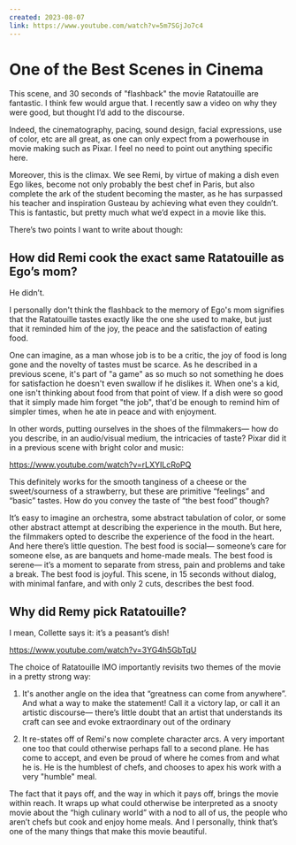 ```yaml
---
created: 2023-08-07
link: https://www.youtube.com/watch?v=5m7SGjJo7c4
---
```


# One of the Best Scenes in Cinema

This scene, and 30 seconds of "flashback" the movie Ratatouille are fantastic. I think few would argue that. I recently saw a video on why they were good, but thought I’d add to the discourse.

Indeed, the cinematography, pacing, sound design, facial expressions, use of color, etc are all great, as one can only expect from a powerhouse in movie making such as Pixar. I feel no need to point out anything specific here.

Moreover, this is the climax. We see Remi, by virtue of making a dish even Ego likes, become not only probably the best chef in Paris, but also complete the ark of the student becoming the master, as he has surpassed his teacher and inspiration Gusteau by achieving what even they couldn’t. This is fantastic, but pretty much what we’d expect in a movie like this.

There’s two points I want to write about though:

## How did Remi cook the exact same Ratatouille as Ego’s mom?

He didn’t.

I personally don't think the flashback to the memory of Ego's mom signifies that the Ratatouille tastes exactly like the one she used to make, but just that it reminded him of the joy, the peace and the satisfaction of eating food.

One can imagine, as a man whose job is to be a critic, the joy of food is long gone and the novelty of tastes must be scarce. As he described in a previous scene, it's part of "a game" as so much so not something he does for satisfaction he doesn't even swallow if he dislikes it. When one's a kid, one isn't thinking about food from that point of view.
If a dish were so good that it simply made him forget "the job", that'd be enough to remind him of simpler times, when he ate in peace and with enjoyment.

In other words, putting ourselves in the shoes of the filmmakers— how do you describe, in an audio/visual medium, the intricacies of taste? Pixar did it in a previous scene with bright color and music:

https://www.youtube.com/watch?v=rLXYILcRoPQ

This definitely works for the smooth tanginess of a cheese or the sweet/sourness of a strawberry, but these are primitive “feelings” and “basic” tastes. How do you convey the taste of “the best food” though?

It’s easy to imagine an orchestra, some abstract tabulation of color, or some other abstract attempt at describing the experience in the mouth. But here, the filmmakers opted to describe the experience of the food in the heart. And here there’s little question. The best food is social— someone’s care for someone else, as are banquets and home-made meals. The best food is serene— it’s a moment to separate from stress, pain and problems and take a break. The best food is joyful. This scene, in 15 seconds without dialog, with minimal fanfare, and with only 2 cuts, describes the best food.

## Why did Remy pick Ratatouille?

I mean, Collette says it: it’s a peasant’s dish!

https://www.youtube.com/watch?v=3YG4h5GbTqU

The choice of Ratatouille IMO importantly revisits two themes of the movie in a pretty strong way:

1. It's another angle on the idea that “greatness can come from anywhere”. And what a way to make the statement! Call it a victory lap, or call it an artistic discourse— there’s little doubt that an artist that understands its craft can see and evoke extraordinary out of the ordinary

2. It re-states off of Remi's now complete character arcs. A very important one too that could otherwise perhaps fall to a second plane. He has come to accept, and even be proud of where he comes from and what he is. He is the humblest of chefs, and chooses to apex his work with a very "humble" meal.

The fact that it pays off, and the way in which it pays off, brings the movie within reach. It wraps up what could otherwise be interpreted as a snooty movie about the “high culinary world” with a nod to all of us, the people who aren’t chefs but cook and enjoy home meals. And I personally, think that’s one of the many things that make this movie beautiful.
